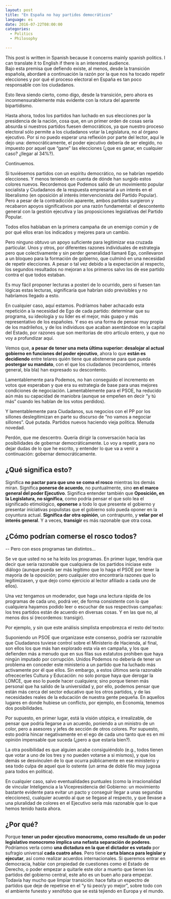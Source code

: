 ```yaml
---
layout: post
title: "En España no hay partidos democráticos"
language: es
date: 2016-07-22T08:00:00
categories:
  - Politics
  - Philosophy

---
```


<div xml:lang="en" lang="en" class="alert alert-info">This post is
written in Spanish because it concerns mainly spanish politics. I can
translate it to English if there is an interested audience.</div> Bajo
esta premisa que defiendo existe, al menos, desde la transición
española, abordaré a continuación la razón por la que nos ha tocado
repetir elecciones y por qué el proceso electoral en España es tan poco
responsable con los ciudadanos.

Esto lleva siendo cierto, como digo, desde la transición, pero ahora
es inconmensurablemente más evidente con la rotura del aparente
bipartidismo.

Hasta ahora, todos los partidos han luchado en sus elecciones por la
presidencia de la nación, cosa que, en un primer orden de cosas sería
absurda si nuestros partidos fuesen democráticos, ya que nuestro
proceso electoral sólo permite a los ciudadanos votar la Legislatura,
no al órgano ejecutivo. Por si no puedo esperar una reflexión por
parte del lector, aquí le dejo una: democráticamente, el poder
ejecutivo debería de ser elegido, no impuesto por aquel que “gane” las
elecciones (¿que es ganar, en cualquier caso? ¿llegar al 34%?).

Continuemos.

Si tuviésemos partidos con un espíritu democrático, no se habrían
repetido elecciones. Y menos teniendo en cuenta de dónde han surgido
estos colores nuevos. Recordemos que Podemos salió de un movimiento
popular socialista y Ciudadanos de la respuesta empresarial a un
interés en el liberalismo (en oposición al interés intervencionista
del Partido Popular). Pero a pesar de la contradicción aparente, ambos
partidos surgieron y recabaron apoyos significativos por una razón
fundamental: el descontento general con la gestión ejecutiva y las
proposiciones legislativas del Partido Popular.

Todos ellos hablaban en la primera campaña de un enemigo común y de
por qué ellos eran los indicados y mejores para un cambio.

Pero ninguno obtuvo un apoyo suficiente para legitimizar esa cruzada
particular. Unos y otros, por diferentes razones individuales de
estrategia pero que colectivamente y sin perder generalidad llamaré
Ego, conllevaron a un bloqueo para la formación de gobierno, que
culminó en una necesidad de repetir elecciones. A pesar o tal vez
debido a la expectación al respecto, los segundos resultados no
mejoran a los primeros salvo los de ese partido contra el que todos
estaban.

Es muy fácil proponer lecturas a posteri de lo ocurrido, pero si
fuesen tan lógicas estas lecturas, significaría que habrían sido
previsibles y no habríamos llegado a esto.

En cualquier caso, aquí estamos. Podríamos haber achacado esta
repetición a la necesidad de Ego de cada partido: determinar que su
programa, su ideología y su líder es el mejor, más guapo y más
representativo de los españoles. Y eso es una forma de pensar muy
propia de los madrileños, y de los individuos que acaban asentándose
en la capital del Estado, por razones que son meritorias de otro
artículo entero, y que no voy a profundizar aquí.

Vemos que, **a pesar de tener una meta última superior: desalojar al
actual gobierno en funciones del poder ejecutivo**, ahora lo que
**están es decidiendo** entre telares quién tiene que abstenerse para
que pueda **postergar su mandato**, con el que los ciudadanos
(recordemos, interés general, bla bla) han expresado su descontento.

Lamentablemente para Podemos, no han conseguido el incremento en votos
que esperaban y que era su estrategia de base para unas mejores
condiciones de negociación. Lamentablemente para el PSOE, ha reducido
aún más su capacidad de maniobra (aunque se empeñen en decir “y tú
más” cuando les hablan de los votos perdidos).

Y lamentablemente para Ciudadanos, sus negocios con el PP por los
sillones deslegitimizan en parte su discurso de “no vamos a negociar
sillones”. Qué putada. Partidos nuevos haciendo vieja política. Menuda
novedad.

Perdón, que me descentro. Quería dirigir la conversación hacia las
posibilidades de gobernar democráticamente. Lo voy a repetir, para no
dejar dudas de lo que he escrito, y entender lo que va a venir a
continuación: gobernar democráticamente.

## ¿Qué significa esto?

Significa **no pactar para que uno se coma el rosco** mientras los
demás miran. Significa **ponerse de acuerdo**, no puntualmente, sino
**en el marco general del poder Ejecutivo**. Significa entender
también que **Oposición, en la Legislatura, no significa**, como
podría pensar el que solo lea el significado etimológico, **oponerse**
a todo lo que presente el gobierno y presentar iniciativas populistas
que el gobierno solo pueda oponer en la coyuntura actual. **Significa
dar otra opinión**, un contrapunto, y **velar por el interés
general**. Y a veces, **transigir** es más razonable que otra cosa.

## ¿Cómo podrían comerse el rosco todos?

-- Pero con esos programas tan distintos…

Se ve que usted no se ha leído los programas. En primer lugar, tendría
que decir que sería razonable que cualquiera de los partidos iniciase
este diálogo (aunque pueda ser más legítimo que lo haga el PSOE por
tener la mayoría de la oposición; pero cualquier otro encontraría
razones que lo legitimizasen, y que dejo como ejercicio al lector
afiliado a cada uno de ellos).

Una vez tengamos un moderador, que haga una lectura rápida de los
programas de cada uno, podrá ver, de forma consistente con lo que
cualquiera hayamos podido leer o escuchar de sus respectivas campañas:
los tres partidos están de acuerdo en diversas cosas. Y en las que no,
al menos dos sí (recordemos: transigir).

Por ejemplo, y sin que este análisis simplista empobrezca el resto del
texto:

Suponiendo un PSOE que organizase este consenso, podría ser razonable
que Ciudadanos tuviese control sobre el Ministerio de Hacienda, al
final, son ellos los que más han explorado esta vía en campaña, y los
que defienden más a menudo que en sus filas sus estatutos prohiben que
haya ningún imputado por corrupción. Unidos Podemos no debería de
tener un problema en conceder este ministerio a un partido que ha
luchado más activamente por él que ellos. Sin embargo, a estos últimos
sería razonable ofrececerles Cultura y Educación: no solo porque haya
que derogar la LOMCE, que eso lo puede hacer cualquiera; sino porque
tienen más personal que ha salido de la universidad y, por ello,
podemos pensar que están más cerca del sector educativo que los otros
partidos, y de las necesidades reales de la educación de nuestra gente
pequeña. En aquellos lugares en donde hubiese un conflicto, por
ejemplo, en Economía, tenemos dos posibilidades.

Por supuesto, en primer lugar, está la visión utópica, e irrealizable,
de pensar que podría llegarse a un acuerdo, poniendo a un ministro de
un color, pero a asesores y jefes de sección de otros colores. Por
supuesto, esto podría hincar negativamente en el ego de cada uno tanto
que es en mi opinión impensable que suceda (¿pero a que estaría
bien?).

La otra posibilidad es que alguien acabe consiguiéndolo (e.g., todos
tienen que votar a uno de los tres y no pueden votarse a si mismos), y
que los demás se desvinculen de lo que ocurra públicamente en ese
ministerio y sea todo culpa de aquel que lo ostente (un arma de doble
filo muy jugosa para todos en política).

En cualquier caso, salvo eventualidades puntuales (como la
irracionalidad de vincular Inteligencia a la Vicepresidencia del
Gobierno: un movimiento bastante evidente para evitar un pacto y
conseguir llegar a unas segundas elecciones), cualquier acuerdo al que
se llegase al respecto, y que llevase a una pluralidad de colores en
el Ejecutivo sería más razonable que lo que hemos tenido hasta ahora.

## ¿Por qué?

Porque **tener un poder ejecutivo monocromo, como resultado de un
poder legislativo monocromo implica una nefasta separación de
poderes**. Podríamos verla como **una dictadura en la que el dictador
es votado** por sufragio universal **cada cuatro años**. Pero tiene
**carta blanca para legislar y ejecutar**, así como realizar acuerdos
internacionales. Si queremos entrar en democracia, hablar con
propiedad de cuestiones como el Estado de Derecho, o poder empezar a
quitarle este olor a muerto que tienen los partidos del gobierno
central, este año es un buen año para empezar. Todavía hay mucho que
limpiar transición: hace falta un espectro de partidos que deje de
repetirse en el “y tú peor/y yo mejor”, sobre todo con el ambiente
funesto y xenófobo que se está tejiendo en Europa y el mundo.

